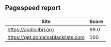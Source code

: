## Pagespeed report
| Site | Score |
|------|-------|
| https://audiolibri.org | 99.0 |
| https://get.domainsblacklists.com | 100 |
